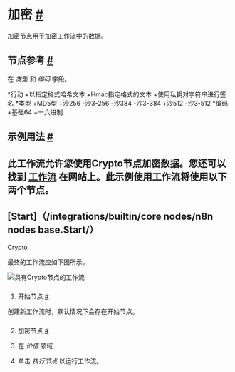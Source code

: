 


 加密
 [#](#crypto "永久链接")
=======================================



 加密节点用于加密工作流中的数据。
 



 节点参考
 [#](#节点引用 "永久链接")
-------------------------------------------------------



 在
 *类型*
 和
 *编码*
 字段。
 


*行动
	+以指定格式哈希文本
	+Hmac指定格式的文本
	+使用私钥对字符串进行签名
*类型
	+MD5型
	+沙256
		-沙3-256
		-沙384
		-沙3-384
	+沙512
		-沙3-512
*编码
	+基础64
	+十六进制



 示例用法
 [#](#示例用法 "永久链接")
-----------------------------------------------------



 此工作流允许您使用Crypto节点加密数据。您还可以找到
 [工作流](https://n8n.io/workflows/574) 
 在网站上。此示例使用工作流将使用以下两个节点。
-
 [Start]（/integrations/builtin/core nodes/n8n nodes base.Start/）
 -
 Crypto




 最终的工作流应如下图所示。
 



![具有Crypto节点的工作流](https://d33wubrfki0l68.cloudfront.net/223a0b66099779503ec6274a2fbfc5831a38a87c/43ffa/_images/integrations/builtin/core-nodes/crypto/workflow.png)



### 
 1. 开始节点
 [#](#1-start-node "永久链接")



 创建新工作流时，默认情况下会存在开始节点。
 


### 
 2. 加密节点
 [#](#2-加密节点 "永久链接")


1. 在
 *价值*
 领域
2. 单击
 *执行节点*
 以运行工作流。




